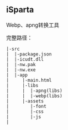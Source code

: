 ## iSparta

Webp、apng转换工具

完整路径：

```
|-src
|  |-package.json
|  |-icudt.dll
|  |-nw.pak
|  |-nw.exe
|  |-app
|     |-main.html
|     |-libs
|     |  |-apng(libs)
|     |  |-webp(libs)
|     |-assets
|        |-font
|        |-css
|        |-js
|
```
